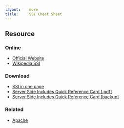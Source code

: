 ```yaml
---
layout:    more
title:     SSI Cheat Sheet
---
```

<div class="content content-400">
    <div class="board board-326">
        <h2 class="board-title">Resource</h2>
        <div class="board-card">
            <h3 class="board-card-title">Online</h3>
            <ul>
                <li><a href="http://httpd.apache.org/docs/2.2/mod/mod_include.html">Official Website</a></li>
                <li><a href="http://en.wikipedia.org/wiki/Server_Side_Includes">Wikipedia SSI</a></li>
            </ul>
        </div>
        <div class="board-card">
            <h3 class="board-card-title">Download</h3>
            <ul>
                <li><a href="http://www.ssi.su/">SSI in one page</a></li>
                <li><a href="http://www.explainth.at/en/qr/ssiqr.shtml">Server Side Includes Quick Reference Card [.pdf]</a></li>
                <li><a href="/static/cs/ssiqr.pdf">Server Side Includes Quick Reference Card [backup]</a></li>
            </ul>
        </div>
        <div class="board-card">
            <h3 class="board-card-title">Related</h3>
            <ul>
                <li><a href="/apache" title="Apache Cheat Sheet">Apache</a></li>
            </ul>
        </div>
    </div>
</div>

